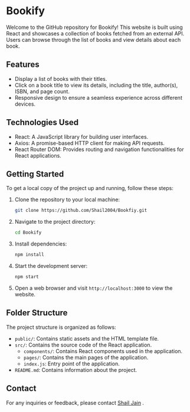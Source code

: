 # Bookify

Welcome to the GitHub repository for Bookify! This website is built using React and showcases a collection of books fetched from an external API. Users can browse through the list of books and view details about each book.

## Features

- Display a list of books with their titles.
- Click on a book title to view its details, including the title, author(s), ISBN, and page count.
- Responsive design to ensure a seamless experience across different devices.

## Technologies Used

- React: A JavaScript library for building user interfaces.
- Axios: A promise-based HTTP client for making API requests.
- React Router DOM: Provides routing and navigation functionalities for React applications.

## Getting Started

To get a local copy of the project up and running, follow these steps:

1. Clone the repository to your local machine:

   ```bash
   git clone https://github.com/Shail2004/Bookfiy.git
   ```

2. Navigate to the project directory:

   ```bash
   cd Bookify

3. Install dependencies:

   ```bash
   npm install
   ```

4. Start the development server:

   ```bash
   npm start
   ```

5. Open a web browser and visit `http://localhost:3000` to view the website.

## Folder Structure

The project structure is organized as follows:

- `public/`: Contains static assets and the HTML template file.
- `src/`: Contains the source code of the React application.
  - `components/`: Contains React components used in the application.
  - `pages/`: Contains the main pages of the application.
  - `index.js`: Entry point of the application.
- `README.md`: Contains information about the project.

## Contact

For any inquiries or feedback, please contact [Shail Jain](https://www.linkedin.com/in/shail-jain-865125279/)
.
